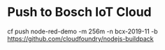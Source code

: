 # Push to Bosch IoT Cloud
cf push node-red-demo -m 256m -n bcx-2019-11 -b https://github.com/cloudfoundry/nodejs-buildpack